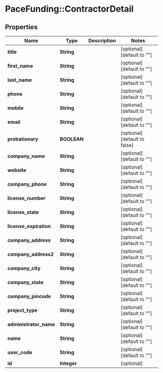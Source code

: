 # PaceFunding::ContractorDetail

## Properties
Name | Type | Description | Notes
------------ | ------------- | ------------- | -------------
**title** | **String** |  | [optional] [default to &quot;&quot;]
**first_name** | **String** |  | [optional] [default to &quot;&quot;]
**last_name** | **String** |  | [optional] [default to &quot;&quot;]
**phone** | **String** |  | [optional] [default to &quot;&quot;]
**mobile** | **String** |  | [optional] [default to &quot;&quot;]
**email** | **String** |  | [optional] [default to &quot;&quot;]
**probationary** | **BOOLEAN** |  | [optional] [default to false]
**company_name** | **String** |  | [optional] [default to &quot;&quot;]
**website** | **String** |  | [optional] [default to &quot;&quot;]
**company_phone** | **String** |  | [optional] [default to &quot;&quot;]
**license_number** | **String** |  | [optional] [default to &quot;&quot;]
**license_state** | **String** |  | [optional] [default to &quot;&quot;]
**license_expiration** | **String** |  | [optional] [default to &quot;&quot;]
**company_address** | **String** |  | [optional] [default to &quot;&quot;]
**company_address2** | **String** |  | [optional] [default to &quot;&quot;]
**company_city** | **String** |  | [optional] [default to &quot;&quot;]
**company_state** | **String** |  | [optional] [default to &quot;&quot;]
**company_pincode** | **String** |  | [optional] [default to &quot;&quot;]
**project_type** | **String** |  | [optional] [default to &quot;&quot;]
**administrator_name** | **String** |  | [optional] [default to &quot;&quot;]
**name** | **String** |  | [optional] [default to &quot;&quot;]
**user_code** | **String** |  | [optional] [default to &quot;&quot;]
**id** | **Integer** |  | [optional] 


